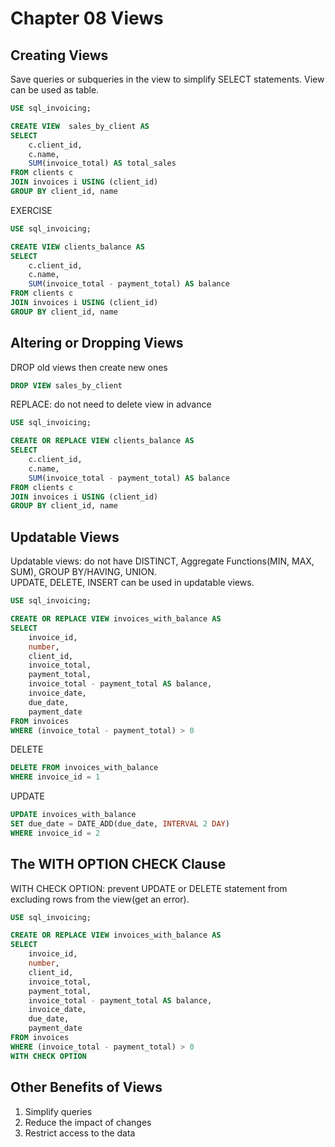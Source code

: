 # Chapter 08 Views

## Creating Views
Save queries or subqueries in the view to simplify SELECT statements. View can be used as table.
``` sql
USE sql_invoicing;

CREATE VIEW  sales_by_client AS
SELECT
    c.client_id,
    c.name,
    SUM(invoice_total) AS total_sales
FROM clients c
JOIN invoices i USING (client_id)
GROUP BY client_id, name
```

EXERCISE
``` sql
USE sql_invoicing;

CREATE VIEW clients_balance AS
SELECT
    c.client_id,
    c.name,
    SUM(invoice_total - payment_total) AS balance
FROM clients c
JOIN invoices i USING (client_id)
GROUP BY client_id, name
```

## Altering or Dropping Views
DROP old views then create new ones
``` sql
DROP VIEW sales_by_client
```

REPLACE: do not need to delete view in advance
``` sql
USE sql_invoicing;

CREATE OR REPLACE VIEW clients_balance AS
SELECT
    c.client_id,
    c.name,
    SUM(invoice_total - payment_total) AS balance
FROM clients c
JOIN invoices i USING (client_id)
GROUP BY client_id, name
```

## Updatable Views
Updatable views: do not have DISTINCT, Aggregate Functions(MIN, MAX, SUM), GROUP BY/HAVING, UNION.  
UPDATE, DELETE, INSERT can be used in updatable views.
``` sql
USE sql_invoicing;

CREATE OR REPLACE VIEW invoices_with_balance AS
SELECT
    invoice_id,
    number,
    client_id,
    invoice_total,
    payment_total,
    invoice_total - payment_total AS balance,
    invoice_date,
    due_date,
    payment_date
FROM invoices
WHERE (invoice_total - payment_total) > 0
```

DELETE
``` sql
DELETE FROM invoices_with_balance
WHERE invoice_id = 1
```

UPDATE
``` sql
UPDATE invoices_with_balance
SET due_date = DATE_ADD(due_date, INTERVAL 2 DAY)
WHERE invoice_id = 2
```

## The WITH OPTION CHECK Clause
WITH CHECK OPTION: prevent UPDATE or DELETE statement from excluding rows from the view(get an error).
``` sql
USE sql_invoicing;

CREATE OR REPLACE VIEW invoices_with_balance AS
SELECT
    invoice_id,
    number,
    client_id,
    invoice_total,
    payment_total,
    invoice_total - payment_total AS balance,
    invoice_date,
    due_date,
    payment_date
FROM invoices
WHERE (invoice_total - payment_total) > 0
WITH CHECK OPTION
```

## Other Benefits of Views
1. Simplify queries
2. Reduce the impact of changes
3. Restrict access to the data
